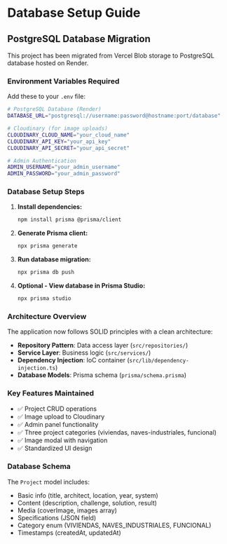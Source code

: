 # Database Setup Guide

## PostgreSQL Database Migration

This project has been migrated from Vercel Blob storage to PostgreSQL database hosted on Render.

### Environment Variables Required

Add these to your `.env` file:

```bash
# PostgreSQL Database (Render)
DATABASE_URL="postgresql://username:password@hostname:port/database"

# Cloudinary (for image uploads)
CLOUDINARY_CLOUD_NAME="your_cloud_name"
CLOUDINARY_API_KEY="your_api_key"
CLOUDINARY_API_SECRET="your_api_secret"

# Admin Authentication
ADMIN_USERNAME="your_admin_username"
ADMIN_PASSWORD="your_admin_password"
```

### Database Setup Steps

1. **Install dependencies:**
   ```bash
   npm install prisma @prisma/client
   ```

2. **Generate Prisma client:**
   ```bash
   npx prisma generate
   ```

3. **Run database migration:**
   ```bash
   npx prisma db push
   ```

4. **Optional - View database in Prisma Studio:**
   ```bash
   npx prisma studio
   ```

### Architecture Overview

The application now follows SOLID principles with a clean architecture:

- **Repository Pattern**: Data access layer (`src/repositories/`)
- **Service Layer**: Business logic (`src/services/`)
- **Dependency Injection**: IoC container (`src/lib/dependency-injection.ts`)
- **Database Models**: Prisma schema (`prisma/schema.prisma`)

### Key Features Maintained

- ✅ Project CRUD operations
- ✅ Image upload to Cloudinary
- ✅ Admin panel functionality
- ✅ Three project categories (viviendas, naves-industriales, funcional)
- ✅ Image modal with navigation
- ✅ Standardized UI design

### Database Schema

The `Project` model includes:
- Basic info (title, architect, location, year, system)
- Content (description, challenge, solution, result)
- Media (coverImage, images array)
- Specifications (JSON field)
- Category enum (VIVIENDAS, NAVES_INDUSTRIALES, FUNCIONAL)
- Timestamps (createdAt, updatedAt)
